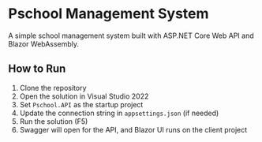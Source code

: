 # Pschool Management System
A simple school management system built with ASP.NET Core Web API and Blazor WebAssembly.

## How to Run
1. Clone the repository
2. Open the solution in Visual Studio 2022
3. Set `Pschool.API` as the startup project
4. Update the connection string in `appsettings.json` (if needed)
5. Run the solution (F5)
6. Swagger will open for the API, and Blazor UI runs on the client project
